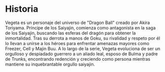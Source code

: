 # Historia

Vegeta es un personaje del universo de "Dragon Ball" creado por Akira Toriyama. Príncipe de los Saiyajin, comienza como antagonista en la saga de los Saiyajin, buscando las esferas del dragón para obtener la inmortalidad. Tras su derrota a manos de Goku, su rivalidad y respeto por él lo llevan a unirse a los héroes para enfrentar amenazas mayores como Freezer, Cell y Majin Buu. A lo largo de la serie, Vegeta evoluciona de ser un orgulloso y despiadado guerrero a un aliado leal, esposo de Bulma y padre de Trunks, encontrando redención y creciendo como persona mientras mantiene su inquebrantable orgullo saiyajin.

